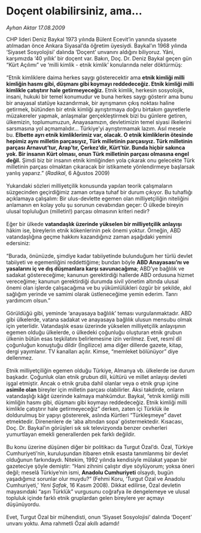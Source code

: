 # Doçent olabilirsiniz, ama...

*Ayhan Aktar 17.08.2009*

<div class="taraf_structure_2col_1zq">
<div class="margen_n">



 <p>CHP lideri Deniz Baykal 1973 yılında Bülent Ecevit’in yanında siyasete atılmadan önce Ankara Siyasal’da öğretim üyesiydi. Baykal’ın 1968 yılında ‘Siyaset Sosyolojisi’ dalında ‘Doçent’ unvanını aldığını biliyoruz. Yâni, karşımızda ‘40 yıllık’ bir doçent var. Bakın, Doç. Dr. Deniz Baykal geçen gün “Kürt Açılımı” ve ‘milli kimlik - etnik kimlik’ konularında neler döktürmüş: <br/><br/>“Etnik kimliklere daima herkes saygı gösterecektir ama <b>etnik kimliği milli kimliğin hasmı gibi, düşmanı gibi koymayı reddedeceğiz. Etnik kimliği milli kimlikle çatıştırır hale getirmeyeceğiz.</b> Etnik kimlik, herkesin sosyolojik, insani, hukuki bir temel konumudur ve buna herkes saygı gösterir ama bunu bir anayasal statüye kazandırmak, bir ayrışmanın çıkış noktası haline getirmek, bütünden bir etnik kimliği ayrıştırmaya doğru birtakım gayretlerle müzakereler yapmak, anlaşmalar gerçekleştirmek bizi bu günlere getiren, ülkemizin, toplumumuzun, Anayasamızın, devletimizin temel siyasi ilkelerini sarsmasına yol açmamalıdır... Türkiye’yi ayrıştırmamak lazım. Asıl mesele bu. <b>Elbette ayrı etnik kimliklerimiz var, olacak. O etnik kimliklerin ötesinde hepimiz aynı milletin parçasıyız, Türk milletinin parçasıyız. Türk milletinin parçası Arnavut’tur, Arap’tır, Çerkez’dir, Kürt’tür. Bunda hiçbir sakınca yok. Bir insanın Kürt olması, onun Türk milletinin parçası olmasına engel değil.</b> Şimdi biz bir insanın etnik kimliğinden yola çıkarak onu gelecekte Türk milletinin parçası olmaktan çıkaracak bir istikamete yönlendirmeye başlarsak yanlış yaparız.” (<i>Radikal</i>, 6 Ağustos 2009) <br/><br/>Yukarıdaki sözleri milliyetçilik konusunda yapılan teorik çalışmaların süzgecinden geçirdiğimiz zaman ortaya tuhaf bir durum çıkıyor. Bu tuhaflığı açıklamaya çalışalım: Bir ulus-devlette egemen olan milliyetçiliğin niteliğini anlamanın en kolay yolu şu sorunun cevabından geçer: O ülkede bireyin ulusal topluluğun (milletin!) parçası olmasının kriteri nedir? <br/><br/>Eğer bir ülkede <b>vatandaşlık üzerinde yükselen bir milliyetçilik anlayışı</b> hâkim ise, bireylerin etnik kökenlerinin pek önemi yoktur. Örneğin, ABD vatandaşlığına geçme hakkını kazandığınız zaman aşağıdaki yemini edersiniz: <br/><br/>“Burada, önünüzde, şimdiye kadar tabiiyetinde bulunduğum her türlü devlet tabiiyeti ve egemenliğini reddettiğime; bundan böyle <b>ABD Anayasası’nı ve yasalarını iç ve dış düşmanlara karşı savunacağıma</b>; ABD’ye bağlılık ve sadakat göstereceğime; kanunun gerektirdiği hallerde ABD ordusuna hizmet vereceğime; kanunun gerektirdiği durumda sivil yönetim altında ulusal önemi olan işlerde çalışacağıma ve bu yükümlülükleri özgür bir şekilde, akıl sağlığım yerinde ve samimi olarak üstleneceğime yemin ederim. Tanrı yardımcım olsun.” <br/><br/>Görüldüğü gibi, yeminde ‘anayasaya bağlılık’ teması vurgulanmaktadır. ABD gibi ülkelerde, vatana sadakat ve anayasaya bağlılık ulusun mensubu olmak için yeterlidir. Vatandaşlık esası üzerinde yükselen milliyetçilik anlayışının egemen olduğu ülkelerde, o ülkedeki çoğunluğu oluşturan etnik grubun ülkenin bütün esas teşkilatını belirlemesine izin verilmez. Evet, resmî dil çoğunluğun konuştuğu dildir (İngilizce) ama diğer dillerde gazete, kitap, dergi yayımlanır. TV kanalları açılır. Kimse, “memleket bölünüyor” diye dellenmez. <br/><br/>Etnik milliyetçiliğin egemen olduğu Türkiye, Almanya vb. ülkelerde ise durum başkadır. Çoğunluk olan etnik grubun dili, kültürü ve millet anlayışı devleti işgal etmiştir. Ancak o etnik gruba dahil olanlar veya o etnik grup içine <b>asimile olan</b> bireyler için milletin parçası olabilirler. Aksi takdirde, onların vatandaşlığı kâğıt üzerinde kalmaya mahkûmdur. Baykal, “etnik kimliği milli kimliğin hasmı gibi, düşmanı gibi koymayı reddedeceğiz. Etnik kimliği milli kimlikle çatıştırır hale getirmeyeceğiz” derken, zaten içi Türklük ile doldurulmuş bir yapıyı göstererek, aslında Kürtleri “Türkleşmeye” davet etmektedir. Direnenlere de ‘aba altından sopa’ göstermektedir. Kısacası, Doç. Dr. Baykal’ın görüşleri sık sık televizyonda benzer cevherleri yumurtlayan emekli generallerden pek farklı değildir. <br/><br/>Bu konu üzerine düşünen diğer bir politikacı da Turgut Özal’dı. Özal, Türkiye Cumhuriyeti’nin, kuruluşundan itibaren etnik esasta tanımlanmış bir devlet olduğunun farkındaydı. Nitekim, 1992 yılında kendisiyle mülakat yapan bir gazeteciye şöyle demiştir: “Hani zihnini çalıştır diye söylüyorum; yoksa öneri değil; meselâ Türkiye’nin ismi, <b>Anadolu Cumhuriyeti</b> olsaydı, bugün yaşadığımız sorunlar olur muydu?” (Fehmi Koru, ‘Turgut Özal ve Anadolu Cumhuriyeti,’ <i>Yeni Şafak</i>, 16 Kasım 2008). Dikkat edilirse, Özal devletin mayasındaki “aşırı Türklük” vurgusunu coğrafya ile dengelemeye ve ulusal topluluk içinde farklı etnik gruplardan gelen bireylere yer açmayı düşünüyordu. <br/><br/>Evet, Turgut Özal bir mühendisti, onun ‘Siyaset Sosyolojisi’ dalında ‘Doçent’ unvanı yoktu. Ama rahmetli Özal akıllı adamdı!</p>
<br/>
<br/>
<br/>



<br/>


<div id="taraf_not">
</div>

</div>


</div>
